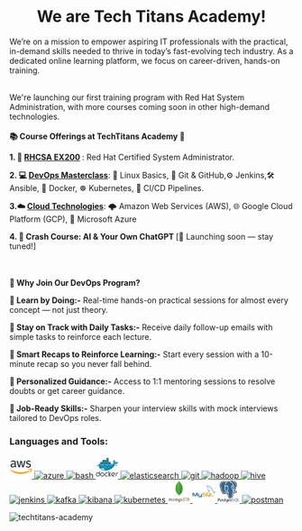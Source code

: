 <h1 align="center">We are Tech Titans Academy!</h1>
We’re on a mission to empower aspiring IT professionals with the practical, in-demand skills needed to thrive in today’s fast-evolving tech industry. As a dedicated online learning platform, we focus on career-driven, hands-on training. <br><br>

We're launching our first training program with Red Hat System Administration, with more courses coming soon in other high-demand technologies.
<br><br>
<b>📚 Course Offerings at TechTitans Academy 🚀</b>

<b>1. 🐧 [RHCSA EX200](https://github.com/TechTitans-Academy/Red-Hat-Certified-System-Administrator-EX200) </b>: Red Hat Certified System Administrator.

<b>2. 💻 [DevOps Masterclass](https://github.com/TechTitans-Academy/syllabus)</b>: 🚀 Linux Basics, 🔗 Git & GitHub,⚙️ Jenkins,🛠️ Ansible,  🐳 Docker, ☸️ Kubernetes, 🔄 CI/CD Pipelines.<br>

<b>3.☁️ [Cloud Technologies](https://github.com/TechTitans-Academy/syllabus/blob/main/AWS-Hands%20on%20course.md)</b>: 🌩️ Amazon Web Services (AWS), 🌐 Google Cloud Platform (GCP), 🏢 Microsoft Azure

<b>4. 🤖 Crash Course: AI & Your Own ChatGPT </b>[📅 Launching soon — stay tuned!]

<br><br>
<b>🌟 Why Join Our DevOps Program?</b><br>

<b>🧪 Learn by Doing:-</b> Real-time hands-on practical sessions for almost every concept — not just theory.<br>

<b>📅 Stay on Track with Daily Tasks:-</b> Receive daily follow-up emails with simple tasks to reinforce each lecture.<br>

<b>🔁 Smart Recaps to Reinforce Learning:-</b> Start every session with a 10-minute recap so you never fall behind.<br>

<b>👥 Personalized Guidance:-</b> Access to 1:1 mentoring sessions to resolve doubts or get career guidance.<br>

<b>🎯 Job-Ready Skills:-</b> Sharpen your interview skills with mock interviews tailored to DevOps roles.<br>



<h3 align="left">Languages and Tools:</h3>
<p align="left"> <a href="https://aws.amazon.com" target="_blank" rel="noreferrer"> <img src="https://raw.githubusercontent.com/devicons/devicon/master/icons/amazonwebservices/amazonwebservices-original-wordmark.svg" alt="aws" width="40" height="40"/> </a> <a href="https://azure.microsoft.com/en-in/" target="_blank" rel="noreferrer"> <img src="https://www.vectorlogo.zone/logos/microsoft_azure/microsoft_azure-icon.svg" alt="azure" width="40" height="40"/> </a> <a href="https://www.gnu.org/software/bash/" target="_blank" rel="noreferrer"> <img src="https://www.vectorlogo.zone/logos/gnu_bash/gnu_bash-icon.svg" alt="bash" width="40" height="40"/> </a> <a href="https://www.docker.com/" target="_blank" rel="noreferrer"> <img src="https://raw.githubusercontent.com/devicons/devicon/master/icons/docker/docker-original-wordmark.svg" alt="docker" width="40" height="40"/> </a> <a href="https://www.elastic.co" target="_blank" rel="noreferrer"> <img src="https://www.vectorlogo.zone/logos/elastic/elastic-icon.svg" alt="elasticsearch" width="40" height="40"/> </a> <a href="https://git-scm.com/" target="_blank" rel="noreferrer"> <img src="https://www.vectorlogo.zone/logos/git-scm/git-scm-icon.svg" alt="git" width="40" height="40"/> </a> <a href="https://hadoop.apache.org/" target="_blank" rel="noreferrer"> <img src="https://www.vectorlogo.zone/logos/apache_hadoop/apache_hadoop-icon.svg" alt="hadoop" width="40" height="40"/> </a> <a href="https://hive.apache.org/" target="_blank" rel="noreferrer"> <img src="https://www.vectorlogo.zone/logos/apache_hive/apache_hive-icon.svg" alt="hive" width="40" height="40"/> </a> <a href="https://www.jenkins.io" target="_blank" rel="noreferrer"> <img src="https://www.vectorlogo.zone/logos/jenkins/jenkins-icon.svg" alt="jenkins" width="40" height="40"/> </a> <a href="https://kafka.apache.org/" target="_blank" rel="noreferrer"> <img src="https://www.vectorlogo.zone/logos/apache_kafka/apache_kafka-icon.svg" alt="kafka" width="40" height="40"/> </a> <a href="https://www.elastic.co/kibana" target="_blank" rel="noreferrer"> <img src="https://www.vectorlogo.zone/logos/elasticco_kibana/elasticco_kibana-icon.svg" alt="kibana" width="40" height="40"/> </a> <a href="https://kubernetes.io" target="_blank" rel="noreferrer"> <img src="https://www.vectorlogo.zone/logos/kubernetes/kubernetes-icon.svg" alt="kubernetes" width="40" height="40"/> </a> <a href="https://www.mongodb.com/" target="_blank" rel="noreferrer"> <img src="https://raw.githubusercontent.com/devicons/devicon/master/icons/mongodb/mongodb-original-wordmark.svg" alt="mongodb" width="40" height="40"/> </a> <a href="https://www.mysql.com/" target="_blank" rel="noreferrer"> <img src="https://raw.githubusercontent.com/devicons/devicon/master/icons/mysql/mysql-original-wordmark.svg" alt="mysql" width="40" height="40"/> </a> <a href="https://www.postgresql.org" target="_blank" rel="noreferrer"> <img src="https://raw.githubusercontent.com/devicons/devicon/master/icons/postgresql/postgresql-original-wordmark.svg" alt="postgresql" width="40" height="40"/> </a> <a href="https://postman.com" target="_blank" rel="noreferrer"> <img src="https://www.vectorlogo.zone/logos/getpostman/getpostman-icon.svg" alt="postman" width="40" height="40"/> </a> </p>
<p align="left"> <img src="https://komarev.com/ghpvc/?username=techtitans-academy&label=Profile%20views&color=0e75b6&style=flat" alt="techtitans-academy" /> </p>
